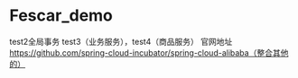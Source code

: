 # Fescar_demo
test2全局事务
test3（业务服务），test4（商品服务）
官网地址
https://github.com/spring-cloud-incubator/spring-cloud-alibaba（整合其他的）